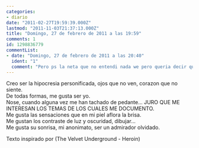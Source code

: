 ```yaml
---
categories:
- diario
date: "2011-02-27T19:59:39.000Z"
lastmod: "2011-11-03T21:37:13.000Z"
title: "Domingo, 27 de febrero de 2011 a las 19:59"
comments: 1
id: 1298836779
commentList:
- date: "Domingo, 27 de febrero de 2011 a las 20:40"
  ident: "1"
  comment: "Pero ps la neta que no entendi nada we pero queria decir que a mi me gustan el rojo y el azul a veces tambien"
---
```


Creo ser la hipocresia personificada, ojos que no ven, corazon que no siente.  
De todas formas, me gusta ser yo.  
Nose, cuando alguna vez me han tachado de pedante... JURO QUE ME INTERESAN LOS TEMAS DE LOS CUALES ME DOCUMENTO.  
Me gusta las sensaciones que en mi piel aflora la brisa.  
Me gustan los contraste de luz y oscuridad, dibujar...  
Me gusta su sonrisa, mi anonimato, ser un admirador olvidado.  
  
Texto inspirado por (The Velvet Underground - Heroin)